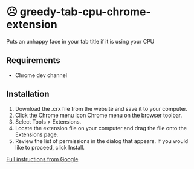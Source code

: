☹ greedy-tab-cpu-chrome-extension
===============================

Puts an unhappy face in your tab title if it is using your CPU

## Requirements
* Chrome dev channel

## Installation
1. Download the .crx file from the website and save it to your computer.
2. Click the Chrome menu icon Chrome menu on the browser toolbar.
3. Select Tools > Extensions.
4. Locate the extension file on your computer and drag the file onto the Extensions page.
5. Review the list of permissions in the dialog that appears. If you would like to proceed, click Install.

[Full instructions from Google](https://support.google.com/chrome_webstore/answer/2664769?p=crx_warning&rd=1)
